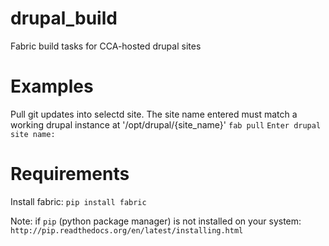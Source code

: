 drupal_build
============

Fabric build tasks for CCA-hosted drupal sites

# Examples

Pull git updates into selectd site. The site name entered must match a working drupal instance at '/opt/drupal/{site_name}'
`fab pull`
`Enter drupal site name:` <enter site name here> 

# Requirements

Install fabric:
`pip install fabric`

Note: if `pip` (python package manager) is not installed on your system: `http://pip.readthedocs.org/en/latest/installing.html`